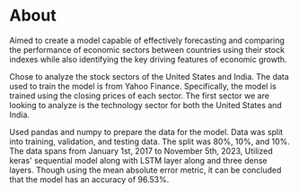 # About

  Aimed to create a model capable of effectively forecasting and comparing the performance of economic sectors between countries using their stock indexes while also identifying the key driving features of economic growth. 

  Chose to analyze the stock sectors of the United States and India. The data used to train the model is from Yahoo Finance. Specifically, the model is trained using the closing prices of each sector. The first sector we are looking to analyze is the technology sector for both the United States and India. 
  
  Used pandas and numpy to prepare the data for the model. Data was split into training, validation, and testing data. The split was 80%, 10%, and 10%. The data spans from January 1st, 2017 to November 5th, 2023, Utilized keras' sequential model along with LSTM layer along and three dense layers. Though using the mean absolute error metric, it can be concluded that the model has an accuracy of 96.53%. 

  
